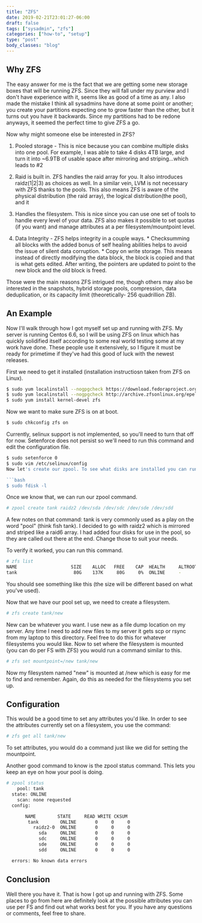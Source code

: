```yaml
---
title: "ZFS"
date: 2019-02-21T23:01:27-06:00
draft: false
tags: ["sysadmin", "zfs"]
categories: ["how-to", "setup"]
type: "post"
body_classes: "blog"
---
```


## Why ZFS
The easy answer for me is the fact that we are getting some new storage boxes that will be running ZFS. Since they will fall under my purview and I don't have experience with it, seems like as good of a time as any. I also made the mistake I think all sysadmins have done at some point or another; you create your partitions expecting one to grow faster than the other, but it turns out you have it backwards. Since my partitions had to be redone anyways, it seemed the perfect time to give ZFS a go.

Now why might someone else be interested in ZFS?

1) Pooled storage - This is nice because you can combine multiple disks into one pool. For example, I was able to take 4 disks 4TB large, and turn it into ~6.9TB of usable space after mirroring and striping...which leads to #2

2) Raid is built in. ZFS handles the raid array for you. It also introduces raidz(1|2|3) as choices as well. In a similar vein, LVM is not necessary with ZFS thanks to the pools. This also means ZFS is aware of the physical distribution (the raid array), the logical distribution(the pool), and it

3) Handles the filesystem. This is nice since you can use one set of tools to handle every level of your data. ZFS also makes it possible to set quotas (if you want) and manage attributes at a per filesystem/mountpoint level.

4) Data Integrity - ZFS helps integrity in a couple ways. * Checksumming all blocks with the added bonus of self healing abilities helps to avoid the issue of silent data corruption. * Copy on write storage. This means instead of directly modifying the data block, the block is copied and that is what gets edited. After writing, the pointers are updated to point to the new block and the old block is freed.

Those were the main reasons ZFS intrigued me, though others may also be interested in the snapshots, hybrid storage pools, compression, data deduplication, or its capacity limit (theoretically- 256 quadrillion ZB).

## An Example
Now I'll walk through how I got myself set up and running with ZFS. My server is running Centos 6.6, so I will be using ZFS on linux which has quickly solidified itself according to some real world testing some at my work have done. These people use it extensively, so I figure it must be ready for primetime if they've had this good of luck with the newest releases.

First we need to get it installed (installation instructiosn taken from ZFS on Linux).

```bash
$ sudo yum localinstall --nogpgcheck https://download.fedoraproject.org/pub/epel/6/x86_64/epel-release-6-8.noarch.rpm
$ sudo yum localinstall --nogpgcheck http://archive.zfsonlinux.org/epel/zfs-release.el6.noarch.rpm
$ sudo yum install kernel-devel zfs
```

Now we want to make sure ZFS is on at boot.

```bash
$ sudo chkconfig zfs on
```

Currently, selinux support is not implemented, so you'll need to turn that off for now. Setenforce does not persist so we'll need to run this command and edit the configuration file.

```bash
$ sudo setenforce 0
$ sudo vim /etc/selinux/config
Now let's create our zpool. To see what disks are installed you can run this command (this will help you know which ones are meant for the zpool)

```bash
$ sudo fdisk -l
```

Once we know that, we can run our zpool command.

```bash
# zpool create tank raidz2 /dev/sda /dev/sdc /dev/sde /dev/sdd
```
A few notes on that command: tank is very commonly used as a play on the word "pool" (think fish tank). I decided to go with raidz2 which is mirrored and striped like a raid6 array. I had added four disks for use in the pool, so they are called out there at the end. Change those to suit your needs.

To verify it worked, you can run this command.

```bash
# zfs list
NAME                    SIZE    ALLOC   FREE    CAP  HEALTH     ALTROOT
tank                     80G    137K     80G     0%  ONLINE     -
```
You should see something like this (the size will be different based on what you've used).

Now that we have our pool set up, we need to create a filesystem.

```bash
# zfs create tank/new
```

New can be whatever you want. I use new as a file dump location on my server. Any time I need to add new files to my server it gets scp or rsync from my laptop to this directory. Feel free to do this for whatever filesystems you would like. Now to set where the filesystem is mounted (you can do per FS with ZFS) you would run a command similar to this.

```bash
# zfs set mountpoint=/new tank/new
```

Now my filesystem named "new" is mounted at /new which is easy for me to find and remember. Again, do this as needed for the filesystems you set up.

## Configuration
This would be a good time to set any attributes you'd like. In order to see the attributes currently set on a filesystem, you use the command:

```bash
# zfs get all tank/new
```

To set attributes, you would do a command just like we did for setting the mountpoint.

Another good command to know is the zpool status command. This lets you keep an eye on how your pool is doing.

```bash
# zpool status
    pool: tank
  state: ONLINE
    scan: none requested
  config:

       NAME        STATE     READ WRITE CKSUM
        tank        ONLINE       0     0     0
          raidz2-0  ONLINE       0     0     0
            sda     ONLINE       0     0     0
            sdc     ONLINE       0     0     0
            sde     ONLINE       0     0     0
            sdd     ONLINE       0     0     0

  errors: No known data errors
```

## Conclusion
Well there you have it. That is how I got up and running with ZFS. Some places to go from here are definitely look at the possible attributes you can use per FS and find out what works best for you. If you have any questions or comments, feel free to share.
